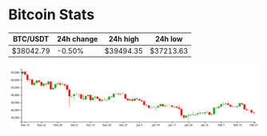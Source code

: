 # Bitcoin Stats

BTC/USDT|24h change|24h high|24h low|
|---|---|---|---|
|$38042.79|-0.50%|$39494.35|$37213.63|

<img src="./chart.svg">
